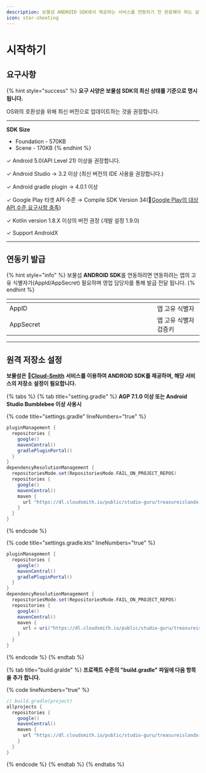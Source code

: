 ```yaml
---
description: 보물섬 ANDROID SDK에서 제공하는 서비스를 연동하기 전 완료해야 하는 설정에 대해 알아 보세요.
icon: star-shooting
---
```


# 시작하기

## 요구사항

{% hint style="success" %}
**요구 사양은 보물섬 SDK의 최신 상태를 기준으로 명시됩니다.**

OS와의 호환성을 위해 최신 버전으로 업데이트하는 것을 권장합니다.

***

**SDK Size**

* Foundation - 570KB
* Scene - 170KB
{% endhint %}

✓ Android 5.0(API Level 21) 이상을 권장합니다.

✓ Android Studio → 3.2 이상 (최신 버전의 IDE 사용을 권장합니다.)

✓ Android gradle plugin → 4.0.1 이상

✓ Google Play 타겟 API 수준 → Compile SDK Version 34(:link:[Google Play의 대상 API 수준 요구사항 충족](https://developer.android.com/google/play/requirements/target-sdk?hl=ko))

✓ Kotlin version 1.8.X 이상의 버전 권장 (개발 설정 1.9.0)

✓ Support AndroidX

***

## 연동키 발급

{% hint style="info" %}
보물섬 **ANDROID SDK**를 연동하려면 연동하려는 앱의 고유 식별자가(AppId/AppSecret) 필요하며 영업  담당자를 통해 발급 전달 됩니다.
{% endhint %}

<table data-header-hidden><thead><tr><th width="369.3333333333333"></th><th></th></tr></thead><tbody><tr><td>AppID</td><td>앱 고유 식별자</td></tr><tr><td>AppSecret</td><td>앱 고유 식별자 검증키</td></tr></tbody></table>

***

## 원격 저장소 설정

**보물섬은** :link:[**Cloud-Smith**](https://cloudsmith.com/company/about) **서비스를 이용하여 ANDROID SDK를 제공하며, 해당 서비스의 저장소 설정이 필요합니다.**

{% tabs %}
{% tab title="setting.gradle" %}
**AGP 7.1.0 이상 또는 Android Studio Bumblebee 이상 사용시**

{% code title="settings.gradle" lineNumbers="true" %}
```gradle
pluginManagement {
  repositories {
    google()
    mavenCentral()
    gradlePluginPortal()
  }
}
dependencyResolutionManagement {
  repositoriesMode.set(RepositoriesMode.FAIL_ON_PROJECT_REPOS)
  repositories {
    google()
    mavenCentral()
    maven {
      url "https://dl.cloudsmith.io/public/studio-guru/treasureislandx-android/maven/"
    }
  }
}
```
{% endcode %}

{% code title="settings.gradle.kts" lineNumbers="true" %}
```gradle
pluginManagement {
  repositories {
    google()
    mavenCentral()
    gradlePluginPortal()
  }
}
dependencyResolutionManagement {
  repositoriesMode.set(RepositoriesMode.FAIL_ON_PROJECT_REPOS)
  repositories {
    google()
    mavenCentral()
    maven {
      url = uri("https://dl.cloudsmith.io/public/studio-guru/treasureislandx-android/maven/")
    }
  }
}
```
{% endcode %}
{% endtab %}

{% tab title="build.gralde" %}
**프로젝트 수준의 "build.gradle" 파일에 다음 항목을 추가 합니다.**

{% code lineNumbers="true" %}
```gradle
// build.gradle(project)
allprojects {
  repositories {
    google()
    mavenCentral()
    maven {
      url "https://dl.cloudsmith.io/public/studio-guru/treasureislandx-android/maven/"
    }
  }
}
```
{% endcode %}
{% endtab %}
{% endtabs %}

